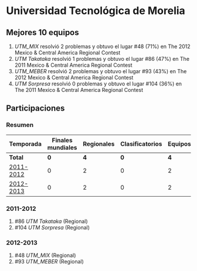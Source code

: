 ---
---

# Universidad Tecnológica de Morelia

## Mejores 10 equipos

1. _UTM_MIX_ resolvió 2 problemas y obtuvo el lugar #48 (71%) en The 2012 Mexico & Central America Regional Contest
1. _UTM Takataka_ resolvió 1 problemas y obtuvo el lugar #86 (47%) en The 2011 Mexico & Central America Regional Contest
1. _UTM_MEBER_ resolvió 2 problemas y obtuvo el lugar #93 (43%) en The 2012 Mexico & Central America Regional Contest
1. _UTM Sorpresa_ resolvió 0 problemas y obtuvo el lugar #104 (36%) en The 2011 Mexico & Central America Regional Contest

## Participaciones

### Resumen

| Temporada | Finales mundiales | Regionales | Clasificatorios | Equipos |
| --- | --- | --- | --- | --- |
| **Total** | **0** | **4** | **0** | **4** |
| [2011-2012](#2011-2012) | 0 | 2 | 0 | 2 |
| [2012-2013](#2012-2013) | 0 | 2 | 0 | 2 |

### 2011-2012

1. #86 _UTM Takataka_ (Regional)
1. #104 _UTM Sorpresa_ (Regional)

### 2012-2013

1. #48 _UTM_MIX_ (Regional)
1. #93 _UTM_MEBER_ (Regional)



